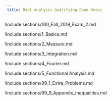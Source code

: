 ```yaml
---
 title: Real Analysis Qualifying Exam Notes
---
```



!include sections/100_Fall_2019_Exam_2.md

!include sections/1_Basics.md

!include sections/2_Measure.md

!include sections/3_Integration.md

!include sections/4_Fourier.md

!include sections/5_Functional Analysis.md

!include sections/99_1_Extra_Problems.md

!include sections/99_9_Appendix_Inequalities.md

